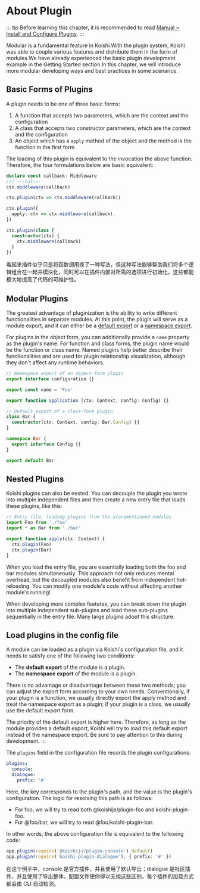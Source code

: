 # About Plugin

::: tip
Before learning this chapter, it is recommended to read [Manual > Install and Configure Plugins](../../manual/usage/market.md).
:::

Modular is a fundamental feature in Koishi.With the plugin system, Koishi was able to couple various features and distribute them in the form of modules.We have already experienced the basic plugin development example in the Getting Started section.In this chapter, we will introduce more modular developing ways and best practices in some scenarios.

## Basic Forms of Plugins

A plugin needs to be one of three basic forms:

1. A function that accepts two parameters, which are the context and the configuration
2. A class that accepts two constructor parameters, which are the context and the configuration
3. An object which has a `apply` method of the object and the method is the function in the first form

The loading of this plugin is equivalent to the invocation the above function. Therefore, the four formulations below are basic equivalent:

```ts
declare const callback: Middleware
/// ---cut---
ctx.middleware(callback)

ctx.plugin(ctx => ctx.middleware(callback))

ctx.plugin({
  apply: ctx => ctx.middleware(callback),
})

ctx.plugin(class {
  constructor(ctx) {
    ctx.middleware(callback)
  }
})
```

看起来插件似乎只是将函数调用换了一种写法，但这种写法能够帮助我们将多个逻辑组合在一起并模块化，同时可以在插件内部对所需的选项进行初始化，这些都能极大地提高了代码的可维护性。

## Modular Plugins

The greatest advantage of pluginization is the ability to write different functionalities in separate modules. At this point, the plugin will serve as a module export, and it can either be a [default export](https://developer.mozilla.org/zh-CN/docs/Web/JavaScript/Reference/Statements/import#导入默认值) or a [namespace export](https://developer.mozilla.org/zh-CN/docs/Web/JavaScript/Reference/Statements/import#导入整个模块的内容).

For plugins in the object form, you can additionally provide a `name` property as the plugin's name. For function and class forms, the plugin name would be the function or class name. Named plugins help better describe their functionalities and are used for plugin relationship visualization, although they don't affect any runtime behaviors.

```ts title=foo.ts
// Namespace export of an object-form plugin
export interface configuration {}

export const name = 'Foo'

export function application (ctx: Context, config: Config) {}
```

```ts title=bar.ts
// Default export of a class-form plugin
class Bar {
  constructor(ctx: Context, config: Bar.Config) {}
}

namespace Bar {
  export interface Config {}
}

export default Bar
```

## Nested Plugins

Koishi plugins can also be nested. You can decouple the plugin you wrote into multiple independent files and then create a new entry file that loads these plugins, like this:

```ts title=index.ts
// Entry file, loading plugins from the aforementioned modules
import Foo from './foo'
import * as Bar from './bar'

export function apply(ctx: Context) {
  ctx.plugin(Foo)
  ctx.plugin(Bar)
}
```

When you load the entry file, you are essentially loading both the foo and bar modules simultaneously. This approach not only reduces mental overhead, but the decoupled modules also benefit from independent hot-reloading. You can modify one module's code without affecting another module's running!

When developing more complex features, you can break down the plugin into multiple independent sub-plugins and load these sub-plugins sequentially in the entry file. Many large plugins adopt this structure.

## Load plugins in the config file

A module can be loaded as a plugin via Koishi's configuration file, and it needs to satisfy one of the following two conditions:

- The **default export** of the module is a plugin.
- The **namespace export** of the module is a plugin.

There is no advantage or disadvantage between these two methods; you can adjust the export form according to your own needs. Conventionally, if your plugin is a function, we usually directly export the apply method and treat the namespace export as a plugin; if your plugin is a class, we usually use the default export form.

The priority of the default export is higher here. Therefore, as long as the module provides a default export, Koishi will try to load this default export instead of the namespace export. Be sure to pay attention to this during development.
:::

The `plugins` field in the configuration file records the plugin configurations:

```yaml title=koishi.yml
plugins:
  console:
  dialogue:
    prefix: '#'
```

Here, the key corresponds to the plugin's path, and the value is the plugin's configuration. The logic for resolving this path is as follows:

- For foo, we will try to read both @koishijs/plugin-foo and koishi-plugin-foo.
- For @foo/bar, we will try to read @foo/koishi-plugin-bar.

In other words, the above configuration file is equivalent to the following code:

```ts
app.plugin(require('@koishijs/plugin-console').default)
app.plugin(require('koishi-plugin-dialogue'), { prefix: '#' })
```

在这个例子中，console 是官方插件，并且使用了默认导出；dialogue 是社区插件，并且使用了导出整体。配置文件使你得以无视这些区别，每个插件的加载方式都会由 CLI 自动检测。
